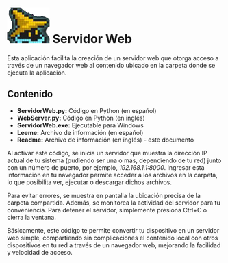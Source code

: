 # ![](./Images/GitHub.png) Servidor Web

Esta aplicación facilita la creación de un servidor web que otorga acceso a través de un navegador web al contenido ubicado en la carpeta donde se ejecuta la aplicación.

## Contenido

- **ServidorWeb.py:** Código en Python (en español)
- **WebServer.py:** Código en Python (en inglés)
- **ServidorWeb.exe:** Ejecutable para Windows
- **Leeme:** Archivo de información (en español)
- **Readme:** Archivo de información (en inglés) - este documento

Al activar este código, se inicia un servidor que muestra la dirección IP actual de tu sistema (pudiendo ser una o más, dependiendo de tu red) junto con un número de puerto, por ejemplo, *192.168.1.1:8000*. Ingresar esta información en tu navegador permite acceder a los archivos en la carpeta, lo que posibilita ver, ejecutar o descargar dichos archivos.

Para evitar errores, se muestra en pantalla la ubicación precisa de la carpeta compartida. Además, se monitorea la actividad del servidor para tu conveniencia. Para detener el servidor, simplemente presiona Ctrl+C o cierra la ventana.

Básicamente, este código te permite convertir tu dispositivo en un servidor web simple, compartiendo sin complicaciones el contenido local con otros dispositivos en tu red a través de un navegador web, mejorando la facilidad y velocidad de acceso.
